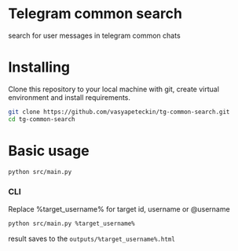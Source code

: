 # Telegram common search

search for user messages in telegram common chats


# Installing

Clone this repository to your local machine with git, create virtual environment and install requirements.
```bash
git clone https://github.com/vasyapeteckin/tg-common-search.git
cd tg-common-search

```

# Basic usage



```bash
python src/main.py
```

### CLI

Replace %target_username% for target id, username or @username

```bash
python src/main.py %target_username%
```

result saves to the `outputs/%target_username%.html`
